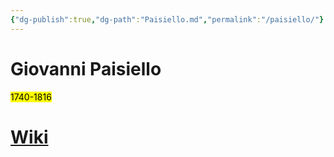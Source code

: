 ```yaml
---
{"dg-publish":true,"dg-path":"Paisiello.md","permalink":"/paisiello/"}
---
```


# Giovanni Paisiello

<mark>1740-1816</mark>

# [Wiki](https://www.wikiwand.com/hu/Giovanni_Paisiello)